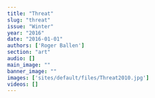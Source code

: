 ```yaml
---
title: "Threat"
slug: "threat"
issue: "Winter"
year: "2016"
date: "2016-01-01"
authors: ['Roger Ballen']
section: "art"
audio: []
main_image: ""
banner_image: ""
images: ['sites/default/files/Threat2010.jpg']
videos: []
---
```


